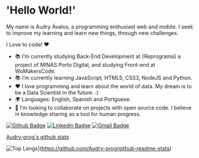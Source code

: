 # 'Hello World!' #

My name is Audry Ávalos, a programming enthusiast web and mobile. I seek to improve my learning and learn new things, through new challenges.

I Love to code! ❤️

- 📚 I’m currently studying Back-End Development at {Reprograma} a project of MINAS Porto Digital, and studying Front-end at WoMakersCode.
- 📚 I’m currently learning JavaScript, HTML5, CSS3, NodeJS and Python.
- ❤️ I love programming and learn about the world of data. My dream is to be a Data Scientist in the future. :) 
- 🌍 Languages: English, Spanish and Portguese.
- 👯 I’m looking to collaborate on projects with open source code. I believe in knowledge sharing as a tool for human progress.


[![Github Badge](https://img.shields.io/badge/-Github-000?style=flat-square&logo=Github&logoColor=white&link=https://github.com/Audry-prog)](https://github.com/Audry-prog)
[![Linkedin Badge](https://img.shields.io/badge/-LinkedIn-blue?style=flat-square&logo=Linkedin&logoColor=white&link=https://www.linkedin.com/in/fabicanedohttps://www.linkedin.com/in/audry-%C3%A1valos-b902b533/)](https://www.linkedin.com/in/audry-%C3%A1valos-b902b533/)
[![Gmail Badge](https://img.shields.io/badge/-Gmail-c14438?style=flat-square&logo=Gmail&logoColor=white&link=mailto:linda.audry@gmail.com)](mailto:linda.audry@gmail.com/)


[Audry-prog's github stats](https://github-readme-stats.vercel.app/api?username=Audry-prog&show_icons=true&theme=white)

![Top Langs](https://github-readme-stats.vercel.app/api/top-langs/?username=Audry-prog&theme=white)](https://github.com/Audry-prog/github-readme-stats)



